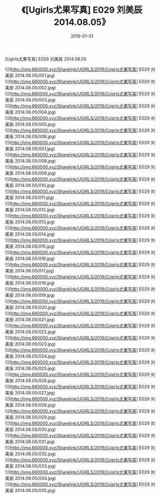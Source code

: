 ﻿---
layout: post
title:  《[Ugirls尤果写真] E029 刘美辰 2014.08.05》
date:   2019-01-01
img: http://img.660000.xyz/Sharelink/UGIRLS/2019/[Ugirls尤果写真] E029 刘美辰 2014.08.05/000.jpg
categories: [美女, 清纯, 唯美]
---

[Ugirls尤果写真] E029 刘美辰 2014.08.05

 ![](http://img.660000.xyz/Sharelink/UGIRLS/2019/[Ugirls尤果写真] E029 刘美辰 2014.08.05/001.jpg) <br>![](http://img.660000.xyz/Sharelink/UGIRLS/2019/[Ugirls尤果写真] E029 刘美辰 2014.08.05/002.jpg) <br>![](http://img.660000.xyz/Sharelink/UGIRLS/2019/[Ugirls尤果写真] E029 刘美辰 2014.08.05/003.jpg) <br>![](http://img.660000.xyz/Sharelink/UGIRLS/2019/[Ugirls尤果写真] E029 刘美辰 2014.08.05/004.jpg) <br>![](http://img.660000.xyz/Sharelink/UGIRLS/2019/[Ugirls尤果写真] E029 刘美辰 2014.08.05/005.jpg) <br>![](http://img.660000.xyz/Sharelink/UGIRLS/2019/[Ugirls尤果写真] E029 刘美辰 2014.08.05/006.jpg) <br>![](http://img.660000.xyz/Sharelink/UGIRLS/2019/[Ugirls尤果写真] E029 刘美辰 2014.08.05/007.jpg) <br>![](http://img.660000.xyz/Sharelink/UGIRLS/2019/[Ugirls尤果写真] E029 刘美辰 2014.08.05/008.jpg) <br>![](http://img.660000.xyz/Sharelink/UGIRLS/2019/[Ugirls尤果写真] E029 刘美辰 2014.08.05/009.jpg) <br>![](http://img.660000.xyz/Sharelink/UGIRLS/2019/[Ugirls尤果写真] E029 刘美辰 2014.08.05/010.jpg) <br>![](http://img.660000.xyz/Sharelink/UGIRLS/2019/[Ugirls尤果写真] E029 刘美辰 2014.08.05/011.jpg) <br>![](http://img.660000.xyz/Sharelink/UGIRLS/2019/[Ugirls尤果写真] E029 刘美辰 2014.08.05/012.jpg) <br>![](http://img.660000.xyz/Sharelink/UGIRLS/2019/[Ugirls尤果写真] E029 刘美辰 2014.08.05/013.jpg) <br>![](http://img.660000.xyz/Sharelink/UGIRLS/2019/[Ugirls尤果写真] E029 刘美辰 2014.08.05/014.jpg) <br>![](http://img.660000.xyz/Sharelink/UGIRLS/2019/[Ugirls尤果写真] E029 刘美辰 2014.08.05/015.jpg) <br>![](http://img.660000.xyz/Sharelink/UGIRLS/2019/[Ugirls尤果写真] E029 刘美辰 2014.08.05/016.jpg) <br>![](http://img.660000.xyz/Sharelink/UGIRLS/2019/[Ugirls尤果写真] E029 刘美辰 2014.08.05/017.jpg) <br>![](http://img.660000.xyz/Sharelink/UGIRLS/2019/[Ugirls尤果写真] E029 刘美辰 2014.08.05/018.jpg) <br>![](http://img.660000.xyz/Sharelink/UGIRLS/2019/[Ugirls尤果写真] E029 刘美辰 2014.08.05/019.jpg) <br>![](http://img.660000.xyz/Sharelink/UGIRLS/2019/[Ugirls尤果写真] E029 刘美辰 2014.08.05/020.jpg) <br>![](http://img.660000.xyz/Sharelink/UGIRLS/2019/[Ugirls尤果写真] E029 刘美辰 2014.08.05/021.jpg) <br>![](http://img.660000.xyz/Sharelink/UGIRLS/2019/[Ugirls尤果写真] E029 刘美辰 2014.08.05/022.jpg) <br>![](http://img.660000.xyz/Sharelink/UGIRLS/2019/[Ugirls尤果写真] E029 刘美辰 2014.08.05/023.jpg) <br>![](http://img.660000.xyz/Sharelink/UGIRLS/2019/[Ugirls尤果写真] E029 刘美辰 2014.08.05/024.jpg) <br>![](http://img.660000.xyz/Sharelink/UGIRLS/2019/[Ugirls尤果写真] E029 刘美辰 2014.08.05/025.jpg) <br>![](http://img.660000.xyz/Sharelink/UGIRLS/2019/[Ugirls尤果写真] E029 刘美辰 2014.08.05/026.jpg) <br>![](http://img.660000.xyz/Sharelink/UGIRLS/2019/[Ugirls尤果写真] E029 刘美辰 2014.08.05/027.jpg) <br>![](http://img.660000.xyz/Sharelink/UGIRLS/2019/[Ugirls尤果写真] E029 刘美辰 2014.08.05/028.jpg) <br>![](http://img.660000.xyz/Sharelink/UGIRLS/2019/[Ugirls尤果写真] E029 刘美辰 2014.08.05/029.jpg) <br>![](http://img.660000.xyz/Sharelink/UGIRLS/2019/[Ugirls尤果写真] E029 刘美辰 2014.08.05/030.jpg) <br>![](http://img.660000.xyz/Sharelink/UGIRLS/2019/[Ugirls尤果写真] E029 刘美辰 2014.08.05/031.jpg) <br>![](http://img.660000.xyz/Sharelink/UGIRLS/2019/[Ugirls尤果写真] E029 刘美辰 2014.08.05/032.jpg) <br>![](http://img.660000.xyz/Sharelink/UGIRLS/2019/[Ugirls尤果写真] E029 刘美辰 2014.08.05/033.jpg) <br>![](http://img.660000.xyz/Sharelink/UGIRLS/2019/[Ugirls尤果写真] E029 刘美辰 2014.08.05/034.jpg) <br>![](http://img.660000.xyz/Sharelink/UGIRLS/2019/[Ugirls尤果写真] E029 刘美辰 2014.08.05/035.jpg) <br>